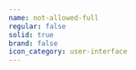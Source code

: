 ```yaml
---
name: not-allowed-full
regular: false
solid: true
brand: false
icon_category: user-interface
---
```

